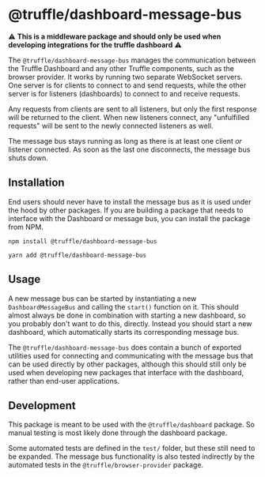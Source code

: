 # @truffle/dashboard-message-bus

:warning: **This is a middleware package and should only be used when developing integrations for the truffle dashboard** :warning:

The `@truffle/dashboard-message-bus` manages the communication between the Truffle Dashboard and any other Truffle components, such as the browser provider. It works by running two separate WebSocket servers. One server is for clients to connect to and send requests, while the other server is for listeners (dashboards) to connect to and receive requests.

Any requests from clients are sent to all listeners, but only the first response will be returned to the client. When new listeners connect, any "unfulfilled requests" will be sent to the newly connected listeners as well.

The message bus stays running as long as there is at least one client *or* listener connected. As soon as the last one disconnects, the message bus shuts down.

## Installation

End users should never have to install the message bus as it is used under the hood by other packages. If you are building a package that needs to interface with the Dashboard or message bus, you can install the package from NPM.

```
npm install @truffle/dashboard-message-bus
```

```
yarn add @truffle/dashboard-message-bus
```

## Usage

A new message bus can be started by instantiating a new `DashboardMessageBus` and calling the `start()` function on it. This should almost always be done in combination with starting a new dashboard, so you probably don't want to do this, directly. Instead you should start a new dashboard, which automatically starts its corresponding message bus.

The `@truffle/dashboard-message-bus` does contain a bunch of exported utilities used for connecting and communicating with the message bus that can be used directly by other packages, although this should still only be used when developing new packages that interface with the dashboard, rather than end-user applications.

## Development

This package is meant to be used with the `@truffle/dashboard` package. So manual testing is most likely done through the dashboard package.

Some automated tests are defined in the `test/` folder, but these still need to be expanded. The message bus functionality is also tested indirectly by the automated tests in the `@truffle/browser-provider` package.
